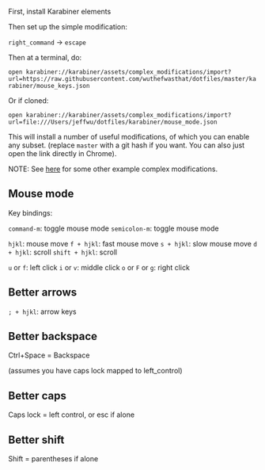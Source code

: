 First, install Karabiner elements

Then set up the simple modification:

`right_command` -> `escape`

Then at a terminal, do:

`open karabiner://karabiner/assets/complex_modifications/import?url=https://raw.githubusercontent.com/wuthefwasthat/dotfiles/master/karabiner/mouse_keys.json`

Or if cloned:

`open karabiner://karabiner/assets/complex_modifications/import?url=file:///Users/jeffwu/dotfiles/karabiner/mouse_mode.json`

This will install a number of useful modifications, of which you can enable any subset.
(replace `master` with a git hash if you want.  You can also just open the link directly in Chrome).

NOTE: See [here](https://pqrs.org/osx/karabiner/complex_modifications/) for some other example complex modifications.

## Mouse mode

Key bindings:

`command-m`: toggle mouse mode
`semicolon-m`: toggle mouse mode

`hjkl`: mouse move
`f + hjkl`: fast mouse move
`s + hjkl`: slow mouse move
`d + hjkl`: scroll
`shift + hjkl`: scroll

`u` or `f`: left click
`i` or `v`: middle click
`o` or `F` or `g`: right click

## Better arrows

`; + hjkl`: arrow keys

## Better backspace

Ctrl+Space = Backspace

(assumes you have caps lock mapped to left_control)

## Better caps

Caps lock = left control, or esc if alone

## Better shift

Shift = parentheses if alone
